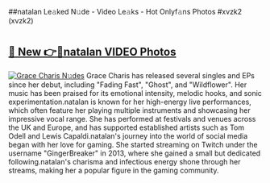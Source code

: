 ##natalan Le𝚊ked N𝚞de - Video Le𝚊ks - Hot Onlyf𝚊ns Photos #xvzk2 (xvzk2)

# <h2><a href="https://mediaupload.pro?title=natalan&ref=9FEB">🔗 New 👉🔴natalan VIDEO Photos</a></h2>

[![Grace Charis N𝚞des](https://i.imgur.com/rIISA9y.gif)](https://mediaupload.pro?title=natalan&ref=9FEB)
Grace Charis has released several singles and EPs since her debut, including "Fading Fast", "Ghost", and "Wildflower". Her music has been praised for its emotional intensity, melodic hooks, and sonic experimentation.natalan is known for her high-energy live performances, which often feature her playing multiple instruments and showcasing her impressive vocal range. She has performed at festivals and venues across the UK and Europe, and has supported established artists such as Tom Odell and Lewis Capaldi.natalan's journey into the world of social media began with her love for gaming. She started streaming on Twitch under the username "GingerBreaker" in 2013, where she gained a small but dedicated following.natalan's charisma and infectious energy shone through her streams, making her a popular figure in the gaming community.